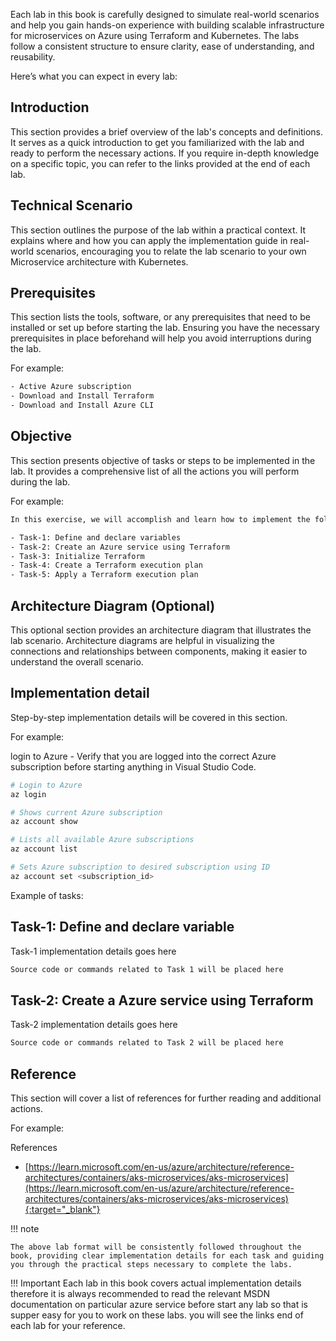 Each lab in this book is carefully designed to simulate real-world scenarios and help you gain hands-on experience with building scalable infrastructure for microservices on Azure using Terraform and Kubernetes. The labs follow a consistent structure to ensure clarity, ease of understanding, and reusability.

Here’s what you can expect in every lab:

## Introduction

This section provides a brief overview of the lab's concepts and definitions. It serves as a quick introduction to get you familiarized with the lab and ready to perform the necessary actions. If you require in-depth knowledge on a specific topic, you can refer to the links provided at the end of each lab.

## Technical Scenario

This section outlines the purpose of the lab within a practical context. It explains where and how you can apply the implementation guide in real-world scenarios, encouraging you to relate the lab scenario to your own Microservice architecture with Kubernetes.

## Prerequisites

This section lists the tools, software, or any prerequisites that need to be installed or set up before starting the lab. Ensuring you have the necessary prerequisites in place beforehand will help you avoid interruptions during the lab.

For example:

```sh
- Active Azure subscription
- Download and Install Terraform
- Download and Install Azure CLI
```

## Objective

This section presents objective of tasks or steps to be implemented in the lab. It provides a comprehensive list of all the actions you will perform during the lab.

For example:

```sh
In this exercise, we will accomplish and learn how to implement the following:

- Task-1: Define and declare variables
- Task-2: Create an Azure service using Terraform
- Task-3: Initialize Terraform
- Task-4: Create a Terraform execution plan
- Task-5: Apply a Terraform execution plan
```
## Architecture Diagram (Optional)

This optional section provides an architecture diagram that illustrates the lab scenario. Architecture diagrams are helpful in visualizing the connections and relationships between components, making it easier to understand the overall scenario.

## Implementation detail

Step-by-step implementation details will be covered in this section.

For example:

login to Azure - Verify that you are logged into the correct Azure subscription before starting anything in Visual Studio Code.

```sh
# Login to Azure
az login 

# Shows current Azure subscription
az account show

# Lists all available Azure subscriptions
az account list

# Sets Azure subscription to desired subscription using ID
az account set <subscription_id>
```

Example of tasks:

## Task-1: Define and declare variable

Task-1 implementation details goes here

```sh
Source code or commands related to Task 1 will be placed here
```

## Task-2: Create a Azure service using Terraform

Task-2 implementation details goes here

```sh
Source code or commands related to Task 2 will be placed here
```

## Reference

This section will cover a list of references for further reading and additional actions.

For example:

References

- [https://learn.microsoft.com/en-us/azure/architecture/reference-architectures/containers/aks-microservices/aks-microservices](https://learn.microsoft.com/en-us/azure/architecture/reference-architectures/containers/aks-microservices/aks-microservices){:target="_blank"}

!!! note
    
    The above lab format will be consistently followed throughout the book, providing clear implementation details for each task and guiding you through the practical steps necessary to complete the labs.

!!! Important
    Each lab in this book covers actual implementation details therefore it is always recommended to read the relevant MSDN documentation on particular azure service before start any lab so that is supper easy for you to work on these labs. you will see the links end of each lab for your reference.
